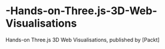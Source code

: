 # -Hands-on-Three.js-3D-Web-Visualisations
 Hands-on Three.js 3D Web Visualisations, published by [Packt]
